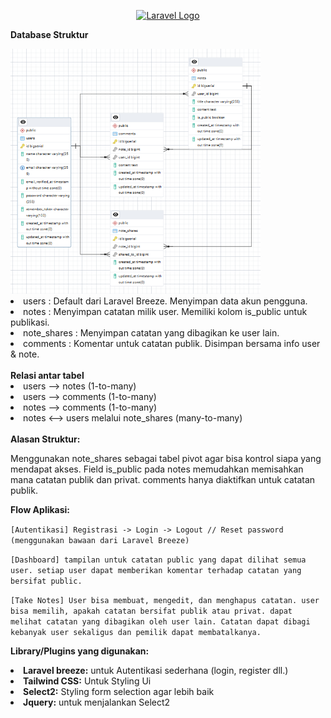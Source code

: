 <p align="center"><a href="https://laravel.com" target="_blank"><img src="https://raw.githubusercontent.com/laravel/art/master/logo-lockup/5%20SVG/2%20CMYK/1%20Full%20Color/laravel-logolockup-cmyk-red.svg" width="400" alt="Laravel Logo"></a></p>

<b>Database Struktur</b>

<img src="https://github.com/willieson/note-taking-app-Laravel/blob/main/ERD_Database_pgs.png" width = "400"/>

<li>users : Default dari Laravel Breeze. Menyimpan data akun pengguna.</li>
<li>notes : Menyimpan catatan milik user. Memiliki kolom is_public untuk publikasi.</li>
<li>note_shares : Menyimpan catatan yang dibagikan ke user lain.</li>
<li>comments : Komentar untuk catatan publik. Disimpan bersama info user & note.</li>
</br>
<b>Relasi antar tabel</b>

<li>users ⟶ notes (1-to-many)</li>
<li>users ⟶ comments (1-to-many)</li>
<li>notes ⟶ comments (1-to-many)</li>
<li>notes ⟷ users melalui note_shares (many-to-many)</li>
</br>
<b>Alasan Struktur:</b>
 <p>   Menggunakan note_shares sebagai tabel pivot agar bisa kontrol siapa yang mendapat akses.
    Field is_public pada notes memudahkan memisahkan mana catatan publik dan privat.
    comments hanya diaktifkan untuk catatan publik.</p>
<b>Flow Aplikasi:</b>

`[Autentikasi] Registrasi -> Login -> Logout // Reset password (menggunakan bawaan dari Laravel Breeze)`

`[Dashboard] tampilan untuk catatan public yang dapat dilihat semua user. setiap user dapat memberikan komentar terhadap catatan yang bersifat public.`

`[Take Notes] User bisa membuat, mengedit, dan menghapus catatan.
user bisa memilih, apakah catatan bersifat publik atau privat.
dapat melihat catatan yang dibagikan oleh user lain.
Catatan dapat dibagi kebanyak user sekaligus dan pemilik dapat membatalkanya.`

<b>Library/Plugins yang digunakan:</b>

<li><b>Laravel breeze:</b> untuk Autentikasi sederhana (login, register dll.)</li>
<li><b>Tailwind CSS:</b> Untuk Styling Ui</li>
<li><b>Select2:</b> Styling form selection agar lebih baik</li>
<li><b>Jquery:</b> untuk menjalankan Select2</li>
